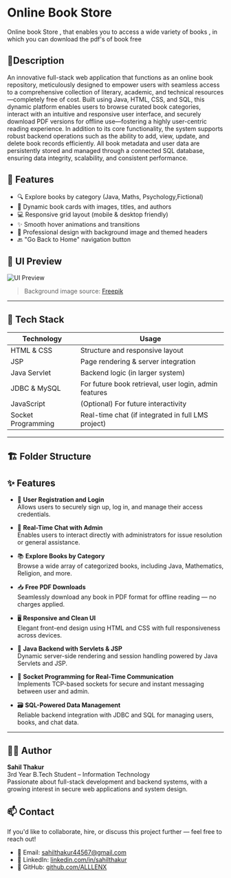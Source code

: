 # Online Book Store 
Online book Store , that enables you to access a wide variety of  books , in which you can download the pdf's of book free 


## 📝Description

An innovative full-stack web application that functions as an online book repository, meticulously designed to empower users with seamless access to a comprehensive collection of literary, academic, and technical resources—completely free of cost. Built using Java, HTML, CSS, and SQL, this dynamic platform enables users to browse curated book categories, interact with an intuitive and responsive user interface, and securely download PDF versions for offline use—fostering a highly user-centric reading experience. In addition to its core functionality, the system supports robust backend operations such as the ability to add, view, update, and delete book records efficiently. All book metadata and user data are persistently stored and managed through a connected SQL database, ensuring data integrity, scalability, and consistent performance.

## 🚀 Features

- 🔍 Explore books by category (Java, Maths, Psychology,Fictional)
- 📖 Dynamic book cards with images, titles, and authors
- 💻 Responsive grid layout (mobile & desktop friendly)
- ✨ Smooth hover animations and transitions
- 🎨 Professional design with background image and themed headers
- 🔙 "Go Back to Home" navigation button

## 📸 UI Preview

![UI Preview](https://img.freepik.com/free-vector/library-with-bookcases-ladder-chair-lamp_107791-3023.jpg)

> Background image source: [Freepik](https://www.freepik.com)

---

## 🧰 Tech Stack

| Technology      | Usage                           |
|-----------------|----------------------------------|
| HTML & CSS      | Structure and responsive layout |
| JSP             | Page rendering & server integration |
| Java Servlet    | Backend logic (in larger system) |
| JDBC & MySQL    | For future book retrieval, user login, admin features |
| JavaScript      | (Optional) For future interactivity |
| Socket Programming | Real-time chat (if integrated in full LMS project) |

---

## 🏗️ Folder Structure


## ✨ Features
- 🔐 **User Registration and Login**  
  Allows users to securely sign up, log in, and manage their access credentials.

- 💬 **Real-Time Chat with Admin**  
  Enables users to interact directly with administrators for issue resolution or general assistance.

- 📚 **Explore Books by Category**  
  Browse a wide array of categorized books, including Java, Mathematics, Religion, and more.

- 📥 **Free PDF Downloads**  
  Seamlessly download any book in PDF format for offline reading — no charges applied.

- 🖥️ **Responsive and Clean UI**  
  Elegant front-end design using HTML and CSS with full responsiveness across devices.

- 🧠 **Java Backend with Servlets & JSP**  
  Dynamic server-side rendering and session handling powered by Java Servlets and JSP.

- 🔌 **Socket Programming for Real-Time Communication**  
  Implements TCP-based sockets for secure and instant messaging between user and admin.

- 🗃️ **SQL-Powered Data Management**  
  Reliable backend integration with JDBC and SQL for managing users, books, and chat data.

---
## 👨‍💻 Author

**Sahil Thakur**  
3rd Year B.Tech Student – Information Technology  
Passionate about full-stack development and backend systems, with a growing interest in secure web applications and system design.

## 📫 Contact

If you'd like to collaborate, hire, or discuss this project further — feel free to reach out!

- 📧 Email: sahilthakur44567@gmail.com  
- 🔗 LinkedIn: [linkedin.com/in/sahilthakur](https://linkedin.com/in/sahilthakur)  
- 📂 GitHub: [github.com/ALLLENX](https://github.com/ALLLENX)

